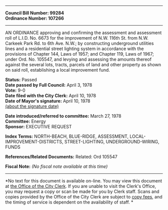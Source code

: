 * * * * *  
  
**Council Bill Number: [](#h0)[](#h2)99284**   
**Ordinance Number: 107266**  
  
* * * * *  
  
AN ORDINANCE approving and confirming the assessment and assessment roll of L.I.D. No. 6673 for the improvement of N.W. 116th St. from N.W. Carkeek Park Rd. to 6th Ave. N.W.; by constructing underground utilities lines and a residential street lighting system in accordance with the provisions of Chapter 144, Laws of 1957; and Chapter 119, Laws of 1967; under Ord. No. 105547, and levying and assessing the amounts thereof against the several lots, tracts, parcels of land and other property as shown on said roll, establishing a local improvement fund.  
  
**Status:** Passed   
**Date passed by Full Council:** April 3, 1978   
**Vote:** 9-0   
**Date filed with the City Clerk:** April 10, 1978   
**Date of Mayor's signature:** April 10, 1978   
[(about the signature date)](/~public/approvaldate.htm)   
  
  
**Date introduced/referred to committee:** March 27, 1978   
**Committee:** Energy   
**Sponsor:** EXECUTIVE REQUEST   
  
**Index Terms:** NORTH-BEACH, BLUE-RIDGE, ASSESSMENT, LOCAL-IMPROVEMENT-DISTRICTS, STREET-LIGHTING, UNDERGROUND-WIRING, FUNDS  
  
**References/Related Documents:** Related: Ord 105547  
  
**Fiscal Note:** *(No fiscal note available at this time)*  
  
* * * * *  
  
*No text for this document is available on-line. You may view this document at [the Office of the City Clerk](http://www.seattle.gov/leg/clerk/contactUs.htm). If you are unable to visit the Clerk's Office, you may request a copy or scan be made for you by Clerk staff. Scans and copies provided by the Office of the City Clerk are subject to [copy fees](http://clerk.seattle.gov/~public/clerkfees.htm), and the timing of service is dependent on the availability of staff. *  
  
  
